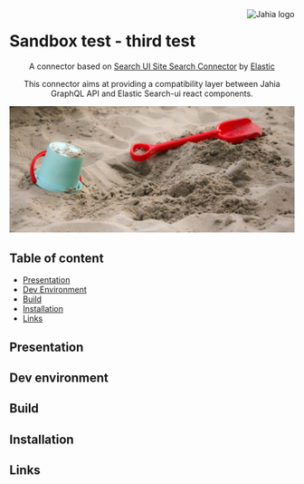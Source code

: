 <!--
    Template for Readmes, see alternatives/examples here: https://github.com/matiassingers/awesome-readme
-->
<a href="https://www.jahia.com/">
    <img src="https://www.jahia.com/files/live/sites/jahiacom/files/logo-jahia-2016.png" alt="Jahia logo" title="Jahia" align="right" height="60" />
</a>

<!--
    Project name can either be the full length project name (if there is one) or just the repo name. For example: Digital Experience Manager
-->
Sandbox test - third test
======================

<!--
    A one-liner about the project, like a subtitle. For example: Jahia Digital Experience Manager Core
-->
<p align="center">A connector based on <a href="https://github.com/elastic/search-ui/tree/master/packages/search-ui-site-search-connector">Search UI Site Search Connector</a> by <a href="https://elastic.co">Elastic</a></p>

<!--
    A short technical description (not more than one paragraph) about the project, eventually with tech/tools/framework used.
-->
<p align="center">This connector aims at providing a compatibility layer between Jahia GraphQL API and Elastic Search-ui react components.</p>

![screenshot](./img/sandbox.jpg)

<!--
    Open Source badges, see https://shields.io/
-->

## Table of content

- [Presentation](#presentation)
- [Dev Environment](#dev-environment)
- [Build](#build)
- [Installation](#installation)
- [Links](#links)

<!--
    Not all sections are relevant for all projects. It's up to the team to decide what sections makes most sense. Objective of the readme is to serve as a technical introduction to faciliate onboarding for technical ppl (developers).
    License and contributions are detailed in their own files, no need to add too many details in the Readme.
    If the project has technical documentation stored in another location (such as a website), effort should be made not to duplicate content (since it will become outdated at some point). In that case, keep the readme instructions very brief (such as a set of CLI commands).
-->

## Presentation
<!-- 
    (Optional) Technical presentation of the project
-->

## Dev environment

<!-- 
    Instructions to help a new developer get its environment setup and understands contraints and dependencies and run tests
-->

## Build
<!-- 
    Instructions to build
-->

## Installation
<!-- 
    Instructions to install
-->

## Links
<!-- 
    Relevant links
-->
